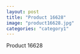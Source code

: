 ```yaml
---
layout: post
title: "Product 16628"
image: "product16628.jpg"
categories: "category1"
---
```

Product 16628
